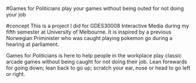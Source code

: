 #Games for Politicians
play your games without being outed for not doing your job

#concept
This is a project I did for GDES30008 Interactive Media during my fifth semester at University of Melbourne. It is inspired by a previous Norwegian Priminister who was caught playing pokemon go during a hearing at parliament.

Games for Politicians is here to help people in the workplace play classic arcade games without being caught for not doing their job. Lean forewards for going down; lean back to go up; scratch your ear, nose or head to go left or right.
